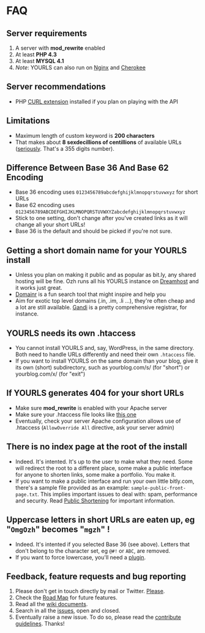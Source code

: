 FAQ
===

## Server requirements

1.  A server with **mod_rewrite** enabled
2.  At least **PHP 4.3**
3.  At least **MYSQL 4.1**
4.  _Note_: YOURLS can also run on [Nginx](http://www.packetcollision.com/2012/01/27/yourls-and-nginx-an-updated-config/) and [Cherokee](http://www.ututech.com/2010/10/configuring-yourls-to-work-with-cherokee-web-server/)

## Server recommendations

*   PHP [CURL extension](http://www.php.net/curl) installed if you plan on playing with the API

## Limitations

*   Maximum length of custom keyword is **200 characters**
*   That makes about **8 sexdecillions of centillions** of available URLs ([seriously](http://en.wikipedia.org/wiki/Names_of_large_numbers). That's a 355 digits number).

## Difference Between Base 36 And Base 62 Encoding

*   Base 36 encoding uses `0123456789abcdefghijklmnopqrstuvwxyz` for short URLs
*   Base 62 encoding uses `0123456789ABCDEFGHIJKLMNOPQRSTUVWXYZabcdefghijklmnopqrstuvwxyz`
*   Stick to one setting, don't change after you've created links as it will change all your short URLs!
*   Base 36 is the default and should be picked if you're not sure.

## Getting a short domain name for your YOURLS install

*   Unless you plan on making it public and as popular as bit.ly, any shared hosting will be fine. Ozh runs all his YOURLS instance on [Dreamhost](http://yourls.org/dreamhost) and it works just great.
*   [Domainr](http://domai.nr/) is a fun search tool that might inspire and help you
*   Aim for exotic top level domains (.in, .im, .li ...), they're often cheap and a lot are still available. [Gandi](https://www.gandi.net/domain/buy/search/) is a pretty comprehensive registrar, for instance.

## YOURLS needs its own .htaccess

*   You cannot install YOURLS and, say, WordPress, in the same directory. Both need to handle URLs differently and need their own `.htaccess` file.
*   If you want to install YOURLS on the same domain than your blog, give it its own (short) subdirectory, such as yourblog.com/s/ (for "short") or yourblog.com/x/ (for "exit")

## If YOURLS generates 404 for your short URLs

*   Make sure **mod_rewrite** is enabled with your Apache server
*   Make sure your .htaccess file looks like [this one](http://yourls.org/htaccess)
*   Eventually, check your server Apache configuration allows use of .htaccess (`AllowOverride All` directive, ask your server admin)

## There is no index page at the root of the install

*   Indeed. It's intented. It's up to the user to make what they need. Some will redirect the root to a different place, some make a public interface for anyone to shorten links, some make a portfolio. You make it.
*   If you want to make a public interface and run your own little bitly.com, there's a sample file provided as an example: `sample-public-front-page.txt`. This implies important issues to deal with: spam, performance and security. Read [Public Shortening](http://yourls.org/public) for important information.

## Uppercase letters in short URLs are eaten up, eg "`OmgOzh`" becomes "`mgzh`" !

*   Indeed. It's intented if you selected Base 36 (see above). Letters that don't belong to the character set, eg `@#!` or `ABC`, are removed.
*   If you want to force lowercase, you'll need a [plugin](http://yourls.org/pluginlist).

## Feedback, feature requests and bug reporting

1.  Please don't get in touch directly by mail or Twitter. [Please](http://yourls.org/support).
2.  Check the [Road Map](http://yourls.org/roadmap) for future features.
3.  Read all the [wiki documents](http://yourls.org/wiki).
4.  Search in all the [issues](http://yourls.org/issues), open and closed.
5.  Eventually raise a new issue. To do so, please read the [contribute guidelines](http://yourls.org/contribute). Thanks!
